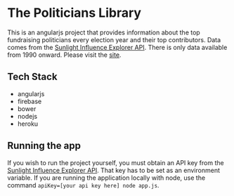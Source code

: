 The Politicians Library
=======================
This is an angularjs project that provides information about the top fundraising politicians every election year and their top contributors. Data comes from the [Sunlight Influence Explorer API](https://sunlightlabs.github.io/datacommons/index.html). There is only data available from 1990 onward. Please visit the [site](http://lobby-info.herokuapp.com/).

Tech Stack
----------
- angularjs
- firebase
- bower
- nodejs
- heroku 

Running the app
-------------------
If you wish to run the project yourself, you must obtain an API key from the [Sunlight Influence Explorer API](https://sunlightlabs.github.io/datacommons/index.html). That key has to be set as an environment variable. If you are running the application locally with node, use the command `apiKey=[your api key here] node app.js`.
